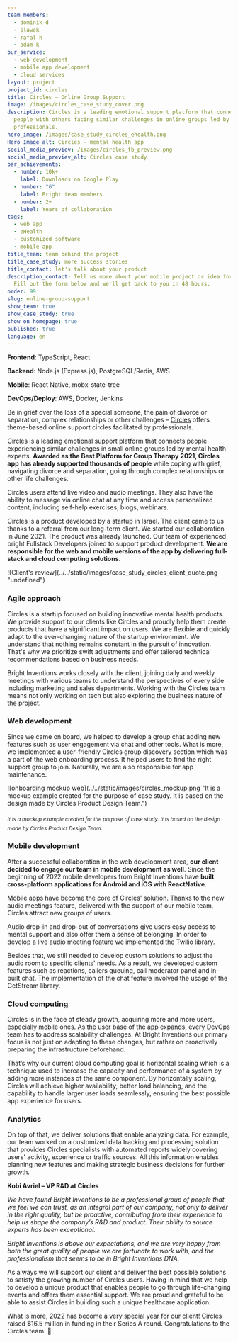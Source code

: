 ```yaml
---
team_members:
  - dominik-d
  - slawek
  - rafal h
  - adam-k
our_service:
  - web development
  - mobile app development
  - cloud services
layout: project
project_id: circles
title: Circles – Online Group Support
image: /images/circles_case_study_cover.png
description: Circles is a leading emotional support platform that connects
  people with others facing similar challenges in online groups led by
  professionals.
hero_image: /images/case_study_circles_ehealth.png
Hero Image_alt: Circles - mental health app
social_media_previev: /images/circles_fb_preview.png
social_media_previev_alt: Circles case study
bar_achievements:
  - number: 10k+
    label: Downloads on Google Play
  - number: "6"
    label: Bright team members
  - number: 2+
    label: Years of collaboration
tags:
  - web app
  - eHealth
  - customized software
  - mobile app
title_team: team behind the project
title_case_study: more success stories
title_contact: let's talk about your product
description_contact: Tell us more about your mobile project or idea for an app.
  Fill out the form below and we'll get back to you in 48 hours.
order: 99
slug: online-group-support
show_team: true
show_case_study: true
show on homepage: true
published: true
language: en
---
```

<TitleWithIcon sectionTitle='main features developed by Bright Inventions:' titleIcon='/images/icons_features_svg.svg' titleIconAlt='main features' />

<SliderText sliderElements='[{"title":"Audio rooms","description":"Live audio rooms with up to 50 participants on iOS and Android apps."},{"title":"Various audio room functions","description":"The audio room includes various functions such as reactions, caller queuing, a moderator panel for calls, and an integrated chat feature."},{"title":"App payments","description":"Mobile app payments with different pricing tiers and plans."},{"title":"Web and mobile onboarding","description":"Onboarding which helps users quickly find the support group suitable for their needs."},{"description":"Features for video conferences such as group chat or screen sharing by a group facilitator.","title":"Video conferences"},{"title":"Direct messaging","description":"Direct messaging for group members."},{"title":"Panel for therapists","description":"Admin panel dedicated to therapists conducting group meetings."},{"description":"Redesign of the group space where group members can interact with each other.","title":"Group space redesign "},{"title":"Business and analytics tools","description":"Customized business tool for processing user experience, traffic and acquisition data."}]' />

<TitleWithIcon sectionTitle='skills' titleIcon='/images/skills.svg' titleIconAlt='skills' />

<Gallery images='[{"src":"/images/new_typescript_logo_stack.png","alt":"TypeScript"},{"src":"/images/react.png","alt":"React"},{"src":"/images/node.png","alt":"Node.js"},{"src":"/images/postgresql_logo_stack.png","alt":"PostgreSQL"},{"src":"/images/aws.png","alt":"AWS"},{"src":"/images/docker_stack_logo.png","alt":"Docker"}]' />

**Frontend**: TypeScript, React

**Backend**: Node.js (Express.js), PostgreSQL/Redis, AWS

**Mobile**: React Native, mobx-state-tree

**DevOps/Deploy**: AWS, Docker, Jenkins

<TitleWithIcon sectionTitle='about Circles' titleIcon='/images/icon_title_about.svg' titleIconAlt='about' />

Be in grief over the loss of a special someone, the pain of divorce or separation, complex relationships or other challenges – [Circles](https://circlesup.com) offers theme-based online support circles facilitated by professionals.

<AppStore googleApp='https://circlesup-support.onelink.me/Zfmp/jvvug6g9' srcGoogle='/images/google_play.png' altGoogleImage='google play' appStore='https://circlesup-support.onelink.me/Zfmp/vn9898b2' srcAppStore='/images/app_store.png' altAppStoreImage='app store' />

Circles is a leading emotional support platform that connects people experiencing similar challenges in small online groups led by mental health experts. **Awarded as the Best Platform for Group Therapy 2021, Circles app has already supported thousands of people** while coping with grief, navigating divorce and separation, going through complex relationships or other life challenges.

Circles users attend live video and audio meetings. They also have the ability to message via online chat at any time and access personalized content, including self-help exercises, blogs, webinars.

<YouTubeEmbed url='https://youtu.be/gxwapWmv-zo' />

<TitleWithIcon sectionTitle='Circles development process' titleIcon='/images/gearwheel.svg' titleIconAlt='Circles Development Process' />

Circles is a product developed by a startup in Israel. The client came to us thanks to a referral from our long-term client. We started our collaboration in June 2021. The product was already launched. Our team of experienced bright Fullstack Developers joined to support product development. **We are responsible for the web and mobile versions of the app by delivering full-stack and cloud computing solutions**.

<div className="image">![Client's review](../../static/images/case_study_circles_client_quote.png "undefined")</div>

### Agile approach

Circles is a startup focused on building innovative mental health products. We provide support to our clients like Circles and proudly help them create products that have a significant impact on users. We are flexible and quickly adapt to the ever-changing nature of the startup environment. We understand that nothing remains constant in the pursuit of innovation. That's why we prioritize swift adjustments and offer tailored technical recommendations based on business needs.

Bright Inventions works closely with the client, joining daily and weekly meetings with various teams to understand the perspectives of every side including marketing and sales departments. Working with the Circles team means not only working on tech but also exploring the business nature of the project. 

### Web development

Since we came on board, we helped to develop a group chat adding new features such as user engagement via chat and other tools. What is more, we implemented a user-friendly Circles group discovery section which was a part of the web onboarding process. It helped users to find the right support group to join. Naturally, we are also responsible for app maintenance.

<div className="image">![onboarding mockup web](../../static/images/circles_mockup.png "It is a mockup example created for the purpose of case study. It is based on the design made by Circles Product Design Team.")</div>

<sub> *It is a mockup example created for the purpose of case study. It is based on the design made by Circles Product Design Team*. </sub>

### Mobile development

After a successful collaboration in the web development area, **our client decided to engage our team in mobile development as well**. Since the beginning of 2022 mobile developers from Bright Inventions have **built cross-platform applications for Android and iOS with ReactNative**.

Mobile apps have become the core of Circles' solution. Thanks to the new audio meetings feature, delivered with the support of our mobile team, Circles attract new groups of users.

Audio drop-in and drop-out of conversations give users easy access to mental support and also offer them a sense of belonging. In order to develop a live audio meeting feature we implemented the Twilio library. 

Besides that, we still needed to develop custom solutions to adjust the audio room to specific clients' needs. As a result, we developed custom features such as reactions, callers queuing, call moderator panel and in-built chat. The implementation of the chat feature involved the usage of the GetStream library.

### Cloud computing

Circles is in the face of steady growth, acquiring more and more users, especially mobile ones. As the user base of the app expands, every DevOps team has to address scalability challenges. At Bright Inventions our primary focus is not just on adapting to these changes, but rather on proactively preparing the infrastructure beforehand.

That’s why our current cloud computing goal is horizontal scaling which is a technique used to increase the capacity and performance of a system by adding more instances of the same component. By horizontally scaling, Circles will achieve higher availability, better load balancing, and the capability to handle larger user loads seamlessly, ensuring the best possible app experience for users.

### Analytics

On top of that, we deliver solutions that enable analyzing data. For example, our team worked on a customized data tracking and processing solution that provides Circles specialists with automated reports widely covering users' activity, experience or traffic sources. All this information enables planning new features and making strategic business decisions for further growth.

<AnchorLink href='#contactForm' text='let’s talk about your project'/>

<TitleWithIcon sectionTitle='Circles’ perspective' titleIcon='/images/clients_perspective_icon.svg' titleIconAlt='Circles’ perspective' />

**Kobi Avriel – VP R&D at Circles**

*We have found Bright Inventions to be a professional group of people that we feel we can trust, as an integral part of our company, not only to deliver in the right quality, but be proactive, contributing from their experience to help us shape the company’s R&D and product. Their ability to source experts has been exceptional.*   

*Bright Inventions is above our expectations, and we are very happy from both the great quality of people we are fortunate to work with, and the professionalism that seems to be in Bright Inventions DNA.*

<TitleWithIcon sectionTitle='what is next' titleIcon='/images/icon_result_svg.svg' titleIconAlt='what is next' />

As always we will support our client and deliver the best possible solutions to satisfy the growing number of Circles users. Having in mind that we help to develop a unique product that enables people to go through life-changing events and offers them essential support. We are proud and grateful to be able to assist Circles in building such a unique healthcare application.

What is more, 2022 has become a very special year for our client! Circles raised $16.5 million in funding in their Series A round. Congratulations to the Circles team. 👏
